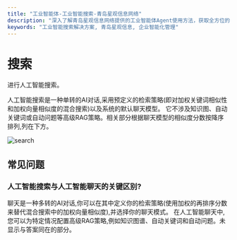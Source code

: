 ```yaml
---
title: "工业智能体-工业智能搜索-青岛星观信息网络"
description: "深入了解青岛星观信息网络提供的工业智能体Agent使用方法，获取全方位的操作指导，高效提升工业智能化水平。"
keywords: "工业智能搜索解决方案, 青岛星观信息, 企业智能化管理"
---
```


# 搜索

进行人工智能搜索。

人工智能搜索是一种单转的AI对话,采用预定义的检索策略(即对加权关键词相似性和加权向量相似度的混合搜索)以及系统的默认聊天模型。
它不涉及知识图、自动关键词或自动问题等高级RAG策略。相关部分根据聊天模型的相似度分数按降序排列,列在下方。

![search](/docs-assets/img/ai/search/search.png)

## 常见问题

### 人工智能搜索与人工智能聊天的关键区别?

聊天是一种多转的AI对话,你可以在其中定义你的检索策略(使用加权的再排序分数来替代混合搜索中的加权向量相似度),并选择你的聊天模式。
在人工智能聊天中,您可以为特定情况配置高级RAG策略,例如知识图谱、自动关键词和自动问题。未显示与答案同在的部分。
